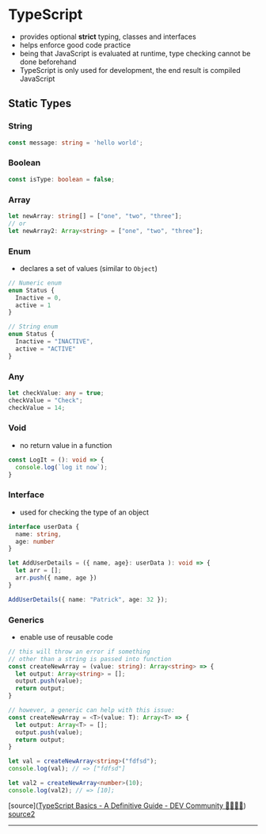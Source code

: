 # TypeScript

- provides optional **strict** typing, classes and interfaces
- helps enforce good code practice
- being that JavaScript is evaluated at runtime, type checking cannot be done beforehand
- TypeScript is only used for development, the end result is compiled JavaScript

## Static Types

### String

```ts
const message: string = 'hello world';
```

### Boolean

```ts
const isType: boolean = false;
```

### Array

```ts
let newArray: string[] = ["one", "two", "three"];
// or
let newArray2: Array<string> = ["one", "two", "three"];
```

### Enum

- declares a set of values (similar to `Object`)

```ts
// Numeric enum
enum Status {
  Inactive = 0,
  active = 1
}

// String enum
enum Status {
  Inactive = "INACTIVE",
  active = "ACTIVE"
}
```

### Any

```ts
let checkValue: any = true;
checkValue = "Check";
checkValue = 14;
```

### Void

- no return value in a function

```ts
const LogIt = (): void => {
  console.log(`log it now`);
}
```

### Interface

- used for checking the type of an object

```ts
interface userData {
  name: string,
  age: number
}

let AddUserDetails = ({ name, age}: userData ): void => {
  let arr = [];
  arr.push({ name, age })
}

AddUserDetails({ name: "Patrick", age: 32 });
```

### Generics

- enable use of reusable code

```ts
// this will throw an error if something
// other than a string is passed into function
const createNewArray = (value: string): Array<string> => {
  let output: Array<string> = [];
  output.push(value);
  return output;
}

// however, a generic can help with this issue:
const createNewArray = <T>(value: T): Array<T> => {
  let output: Array<T> = [];
  output.push(value);
  return output;
}

let val = createNewArray<string>("fdfsd");
console.log(val); // => ["fdfsd"]

let val2 = createNewArray<number>(10);
console.log(val2); // => [10];
```

[source]([TypeScript Basics - A Definitive Guide - DEV Community 👩‍💻👨‍💻](https://dev.to/ganeshmani/typescript-basics-a-definitive-guide-57j))
[source2](https://dev.to/integerman/migrating-to-typescript-3bai)

---
